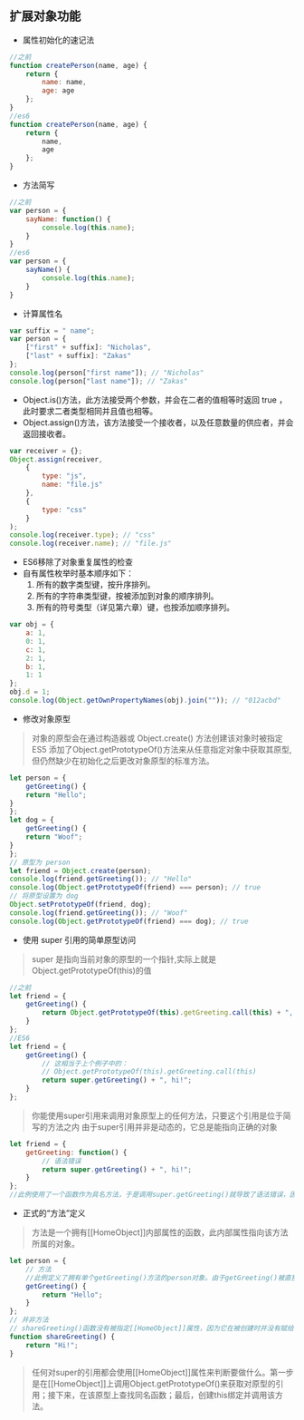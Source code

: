 
## 扩展对象功能
- 属性初始化的速记法

```js
//之前
function createPerson(name, age) {
    return {
        name: name,
        age: age
    };
}
//es6
function createPerson(name, age) {
    return {
        name,
        age
    };
}
```
- 方法简写

```js
//之前
var person = {
    sayName: function() {
        console.log(this.name);
    }
}
//es6
var person = {
    sayName() {
        console.log(this.name);
    }
}
```

- 计算属性名

```js
var suffix = " name";
var person = {
    ["first" + suffix]: "Nicholas",
    ["last" + suffix]: "Zakas"
};
console.log(person["first name"]); // "Nicholas"
console.log(person["last name"]); // "Zakas"
```
- Object.is()方法，此方法接受两个参数，并会在二者的值相等时返回  true ，此时要求二者类型相同并且值也相等。
- Object.assign()方法，该方法接受一个接收者，以及任意数量的供应者，并会返回接收者。

```js
var receiver = {};
Object.assign(receiver,
    {
        type: "js",
        name: "file.js"
    },
    {
        type: "css"
    }
);
console.log(receiver.type); // "css"
console.log(receiver.name); // "file.js"
```
- ES6移除了对象重复属性的检查
- 自有属性枚举时基本顺序如下：
    1. 所有的数字类型键，按升序排列。
    2. 所有的字符串类型键，按被添加到对象的顺序排列。
    3. 所有的符号类型（详见第六章）键，也按添加顺序排列。

```js
var obj = {
    a: 1,
    0: 1,
    c: 1,
    2: 1,
    b: 1,
    1: 1
};
obj.d = 1;
console.log(Object.getOwnPropertyNames(obj).join("")); // "012acbd"
```
- 修改对象原型
> 对象的原型会在通过构造器或  Object.create()  方法创建该对象时被指定
> ES5 添加了Object.getPrototypeOf()方法来从任意指定对象中获取其原型,但仍然缺少在初始化之后更改对象原型的标准方法。

```js
let person = {
    getGreeting() {
    return "Hello";
}
};
let dog = {
    getGreeting() {
    return "Woof";
}
};
// 原型为 person
let friend = Object.create(person);
console.log(friend.getGreeting()); // "Hello"
console.log(Object.getPrototypeOf(friend) === person); // true
// 将原型设置为 dog
Object.setPrototypeOf(friend, dog);
console.log(friend.getGreeting()); // "Woof"
console.log(Object.getPrototypeOf(friend) === dog); // true
```

- 使用 super 引用的简单原型访问
> super  是指向当前对象的原型的一个指针,实际上就是Object.getPrototypeOf(this)的值

```js
//之前
let friend = {
    getGreeting() {
        return Object.getPrototypeOf(this).getGreeting.call(this) + ", hi!";
    }
};
//ES6
let friend = {
    getGreeting() {
        // 这相当于上个例子中的：
        // Object.getPrototypeOf(this).getGreeting.call(this)
        return super.getGreeting() + ", hi!";
    }
};
```

> 你能使用super引用来调用对象原型上的任何方法，只要这个引用是位于简写的方法之内
> 由于super引用并非是动态的，它总是能指向正确的对象

```js
let friend = {
    getGreeting: function() {
        // 语法错误
        return super.getGreeting() + ", hi!";
    }
};
//此例使用了一个函数作为具名方法，于是调用super.getGreeting()就导致了语法错误，因为在这种上下文中super是不可用的。
```

- 正式的“方法”定义
> 方法是一个拥有[[HomeObject]]内部属性的函数，此内部属性指向该方法所属的对象。

```js
let person = {
    // 方法
    //此例定义了拥有单个getGreeting()方法的person对象。由于getGreeting()被直接赋给了一个对象，它的[[HomeObject]]属性值就是person。
    getGreeting() {
        return "Hello";
    }
};
// 并非方法
// shareGreeting()函数没有被指定[[HomeObject]]属性，因为它在被创建时并没有赋给一个对象
function shareGreeting() {
    return "Hi!";
}
```
>任何对super的引用都会使用[[HomeObject]]属性来判断要做什么。第一步是在[[HomeObject]]上调用Object.getPrototypeOf()来获取对原型的引用；接下来，在该原型上查找同名函数；最后，创建this绑定并调用该方法。
